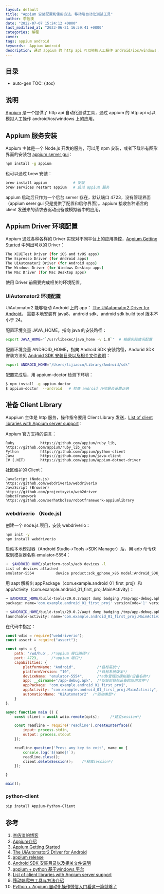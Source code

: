 ```yaml
---
layout: default
title: "Appium 安装配置和使用方法，移动端自动化测试工具"
author: 李佶澳
date: "2022-07-07 15:24:12 +0800"
last_modified_at: "2023-06-21 16:59:41 +0800"
categories: 编程
cover:
tags: appium android
keywords:  Appium Android
description: 通过 appium 的 http api 可以模拟人工操作 android/ios/windows 上的应用
---
```


## 目录

* auto-gen TOC:
{:toc}

## 说明

[Appium][2] 是一个提供了 http api 自动化测试工具，通过 appium 的 http api 可以模拟人工操作 android/ios/windows 上的应用。

## Appium 服务安装

Appium 主体是一个 Node.js 开发的服务，可以用 npm 安装，或者下载带有图形界面的安装包 [appium server gui][5]：

```sh
npm install -g appium
```

也可以通过 brew 安装：

```sh
brew install appium            # 安装
brew services restart appium   # 启动 appium 服务
```

appium 启动后只作为一个后台 server 存在，默认端口 4723，没有管理界面（appium serer gui 只是提供了配置和启停界面）。appium 接收各种语言的 client 发送来的请求去驱动设备或模拟器中的应用。

## Appium Driver 环境配置

Appium 通过各种各样的 Driver 实现对不同平台上的应用操控，[Appium Getting Started][3] 中列出可以的 Driver：

```sh
The XCUITest Driver (for iOS and tvOS apps)
The Espresso Driver (for Android apps)
The UiAutomator2 Driver (for Android apps)
The Windows Driver (for Windows Desktop apps)
The Mac Driver (for Mac Desktop apps)
```

使用 Driver 前需要完成相关的环境配置。

###  UiAutomator2 环境配置

UiAutomator2 能够驱动 Android 上的 app： [The UiAutomator2 Driver for Android][4]。
需要本地安装有 java8、android sdk、android sdk build tool 版本不小于 24。

配置环境变量 JAVA_HOME，指向 java 的安装路径：

```sh
export JAVA_HOME="`/usr/libexec/java_home -v 1.8`"  # 根据实际情况配置
```

配置环境变量 ANDROID_HOME，指向 Android SDK 安装路径，Andorid SDK 安装方法见 [Android SDK 安装目录以及相关文件说明][6]：

```sh
export ANDROID_HOME="/Users/lijiaocn/Library/Android/sdk"
```

配置完成后，用 appium-doctor 检测下环境：

```sh
$ npm install -g appium-doctor
$ appium-doctor  --android   # 检查 android 环境是否设置正确
```

## 准备 Client Library

Apppium 主体是 http 服务，操作指令要用 Client Library 发送，[List of client libraries with Appium server support][8]：

Appium 官方支持的语言：

```
Ruby            https://github.com/appium/ruby_lib, https://github.com/appium/ruby_lib_core
Python          https://github.com/appium/python-client
Java            https://github.com/appium/java-client
C# (.NET)       https://github.com/appium/appium-dotnet-driver
```

社区维护的 Client：

```
JavaScript (Node.js)          https://github.com/webdriverio/webdriverio
JavaScript (Browser)          https://github.com/projectxyzio/web2driver
RobotFramework                https://github.com/serhatbolsu/robotframework-appiumlibrary
```

### webdriverio （Node.js)

创建一个 node.js 项目，安装 webdriverio：

```sh
npm init -y 
npm install webdriverio
```

启动本地模拟器（Android Studio->Tools->SDK Manager）后，用 adb 命令获取到模拟器名称 emulator-5554：

```sh
➜  $ANDROID_HOME/platform-tools/adb devices -l
List of devices attached
emulator-5554          device product:sdk_gphone_x86 model:Android_SDK_built_for_x86 device:generic_x86 transport_id:2
```

用 aapt 解析出 appPackage（com.example.android_01_first_proj）和 appActivity（com.example.android_01_first_proj.MainActivity）：

```sh
➜ $ANDROID_HOME/build-tools/29.0.2/aapt dump badging /tmp/app-debug.apk |grep package
package: name='com.example.android_01_first_proj' versionCode='1' versionName='1.0' compileSdkVersion='31' compileSdkVersionCodename='12'

➜ $ANDROID_HOME/build-tools/29.0.2/aapt dump badging /tmp/app-debug.apk |grep launchable-activity
launchable-activity: name='com.example.android_01_first_proj.MainActivity'  label='android-01-first-proj' icon=''
```

在代码中指定：


```js
const wdio = require("webdriverio");
const assert = require("assert");

const opts = {
    path: '/wd/hub', /*appium 接口路径*/
    port: 4723,      /*appium 端口*/
    capabilities: {
        platformName: "Android",          /*目标系统*/
        platformVersion: "10",            /*目标系统版本*/
        deviceName: "emulator-5554",      /*adb管理的模拟器/设备名称*/
        app: __dirname+"/app-debug.apk",  /*安装到目标设备的应用文件*/
        appPackage: "com.example.android_01_first_proj",                 /*目标 app 的包名*/    
        appActivity: "com.example.android_01_first_proj.MainActivity",   /*目标 app 的登陆Activity*/    
        automationName: "UiAutomator2"  /*驱动类型*/
    }
};

async function main () {
    const client = await wdio.remote(opts);     /*建立session*/

    const readline = require('readline').createInterface({
        input: process.stdin,
        output: process.stdout
    });

    readline.question('Press any key to exit', name => {
        console.log(`${name}!`);
        readline.close();
        client.deleteSession();    /*释放session*/
    });

}

main();
```

### python-client

```sh
pip install Appium-Python-Client 
```

## 参考

1. [李佶澳的博客][1]
2. [Appium介绍][2]
3. [Appium Getting Started][3]
4. [The UiAutomator2 Driver for Android][4]
5. [appium release][5]
6. [Android SDK 安装目录以及相关文件说明][6]
7. [appium + python 基于windows 平台][7]
8. [List of client libraries with Appium server support][8]
9. [移动端爬虫工具与方法介绍][9]
10. [Python + Appium 自动化操作微信入门看这一篇就够了][10]

[1]: https://www.lijiaocn.com "李佶澳的博客"
[2]: https://appium.io/docs/cn/about-appium/intro/ "Appium介绍" 
[3]: https://appium.io/docs/en/about-appium/getting-started/index.html "Appium Getting Started"
[4]: https://appium.io/docs/en/drivers/android-uiautomator2/index.html "The UiAutomator2 Driver for Android"
[5]: https://github.com/appium/appium-desktop/releases "appium release"
[6]: https://www.lijiaocn.com/%E7%BC%96%E7%A8%8B/2022/07/07/android-sdk-tools.html "Android SDK 安装目录以及相关文件说明"
[7]: https://www.cnblogs.com/shenh/p/11758917.html "appium + python 基于windows 平台"
[8]: https://appium.io/docs/en/about-appium/appium-clients/index.html "List of client libraries with Appium server support"
[9]: https://www.cnblogs.com/163yun/p/9681061.html "移动端爬虫工具与方法介绍"
[10]: https://blog.csdn.net/ityard/article/details/109498443 "Python + Appium 自动化操作微信入门看这一篇就够了"

